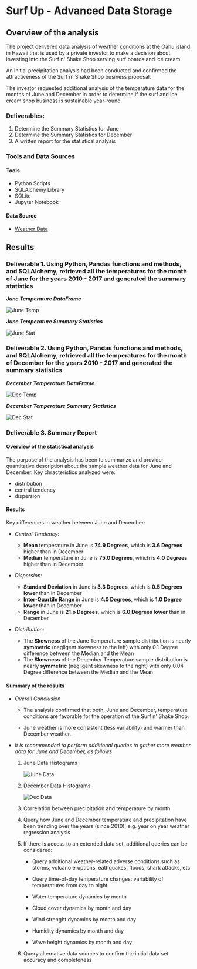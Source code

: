 # Surf Up - Advanced Data Storage

## Overview of the analysis

The project delivered data analysis of weather conditions at the Oahu island in Hawaii that is used by a private investor to make a decision about investing into the Surf n' Shake Shop serving surf boards and ice cream.

An initial precipitation analysis had been conducted and confirmed the attractiveness of the Surf n' Shake Shop business proposal.  

The investor requested additional analysis of the temperature data for the months of June and December in order to determine if the surf and ice cream shop business is sustainable year-round.

### Deliverables: 

1. Determine the Summary Statistics for June
2. Determine the Summary Statistics for December
3. A written report for the statistical analysis

### Tools and Data Sources

#### Tools

- Python Scripts
- SQLAlchemy Library
- SQLite
- Jupyter Notebook

#### Data Source

- [Weather Data](https://2u-data-curriculum-team.s3.amazonaws.com/dataviz-online/module_9/hawaii.sqlite)

## Results

### Deliverable 1. Using Python, Pandas functions and methods, and SQLAlchemy, retrieved all the temperatures for the month of **June** for the years 2010 - 2017 and generated the summary statistics

***June Temperature DataFrame***

![June Temp](/Resources/Jun_Temp_DF.png)

***June Temperature Summary Statistics***

![June Stat](/Resources/Jun_Temp_Stat.png)

### Deliverable 2. Using Python, Pandas functions and methods, and SQLAlchemy, retrieved all the temperatures for the month of **December** for the years 2010 - 2017 and generated the summary statistics

***December Temperature DataFrame***

![Dec Temp](/Resources/Dec_Temp_DF.png)

***December Temperature Summary Statistics***

![Dec Stat](/Resources/Dec_Temp_Stat.png)

### Deliverable 3. Summary Report

#### Overview of the statistical analysis

The purpose of the analysis has been to summarize and provide quantitative description about the sample weather data for June and December. Key chracteristics analyzed were:

- distribution
- central tendency
- dispersion

#### Results 

Key differences in weather between June and December:

- *Central Tendency*: 

    - **Mean** temperature in June is **74.9 Degrees**, which is **3.6 Degrees** higher than in December
    - **Median** temperature in June is **75.0 Degrees**, which is **4.0 Degrees** higher than in December

- *Dispersion*: 

    - **Standard Deviation** in June is **3.3 Degrees**, which is **0.5 Degrees lower** than in December
    - **Inter-Quartile Range** in June is **4.0 Degrees**, which is **1.0 Degree lower** than in December
    - **Range** in June is **21.o Degrees**, which is **6.0 Degrees lower** than in December

- *Distribution*: 

    - The **Skewness** of the June Temperature sample distribution is nearly **symmetric** (negligent skewness to the left) with only 0.1 Degree difference between the Median and the Mean
    - The **Skewness** of the December Temperature sample distribution is nearly **symmetric** (negligent skewness to the right) with only 0.04 Degree difference between the Median and the Mean

#### Summary of the results

- *Overall Conclusion*

    - The analysis confirmed that both, June and December, temperature conditions are favorable for the operation of the Surf n' Shake Shop.

    - June weather is more consistent (less variability) and warmer than December weather.
    
- *It is recommended to perform additional queries to gather more weather data for June and December, as follows*

    1. June Data Histograms

        ![June Data](/Resources/Jun_Hist.png)

    2. December Data Histograms

        ![Dec Data](/Resources/Dec_Hist.png)

    3. Correlation between precipitation and temperature by month

    4. Query how June and December temperature and precipitation have been trending over the years (since 2010), e.g. year on year weather regression analysis 

    5. If there is access to an extended data set, additional queries can be considered:

        - Query additional weather-related adverse conditions such as storms, volcano eruptions, eathquakes, floods, shark attacks, etc

        - Query time-of-day temperature changes: variability of temperatures from day to night

        - Water temperature dynamics by month

        - Cloud cover dynamics by month and day

        - Wind strenght dynamics by month and day

        - Humidity dynamics by month and day

        - Wave height dynamics by month and day

    6. Query alternative data sources to confirm the initial data set accuracy and completeness

